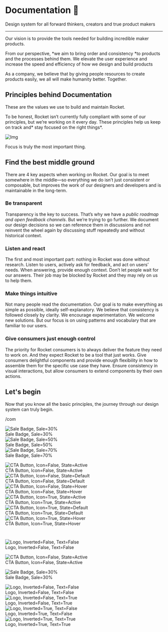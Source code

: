 
# Documentation 🚀

Design system for all forward thinkers, creators and true product makers

---

Our vision is to provide the tools needed for building incredible maker products.

From our perspective, *we aim to bring order and consistency *to products and the processes behind them. We elevate the user experience and increase the speed and efficiency of how we design and build products

As a company, we believe that by giving people resources to create products easily, we all will make humanity better. Together.

## Principles behind Documentation

These are the values we use to build and maintain Rocket.

To be honest, Rocket isn’t currently fully compliant with some of our principles, but we’re working on it every day. These principles help us keep on track and* stay focused on the right things*.

![Img](https://studio-assets.supernova.io/design-systems/14533/9289758a-6300-472a-bbc6-a57098081abf.jpeg)

Focus is truly the most important thing.

## Find the best middle ground

There are 4 key aspects when working on Rocket. Our goal is to meet somewhere in the middle—so everything we do isn’t just consistent or composable, but improves the work of our designers and developers and is maintainable in the long-term.

### Be transparent

Transparency is the key to success. That’s why we have a *public roadmap and open feedback channels*. But we’re trying to go further. We document our design decisions so we can reference them in discussions and not reinvent the wheel again by discussing stuff repeatedly and without historical context.

### Listen and react

The first and most important part: nothing in Rocket was done without research. Listen to users, actively ask for feedback, and act on users’ needs. When answering, provide enough context. Don’t let people wait for our answers. Their job may be blocked by Rocket and they may rely on us to help them.

### Make things intuitive

Not many people read the documentation. Our goal is to make everything as simple as possible, ideally self-explanatory. We believe that consistency is followed closely by clarity. We encourage experimentation. We welcome new solutions. But our focus is on using patterns and vocabulary that are familiar to our users.

### Give consumers just enough control

The priority for Rocket consumers is to always deliver the feature they need to work on. And they expect Rocket to be a tool that just works. Give consumers delightful components and provide enough flexibility in how to assemble them for the specific use case they have. Ensure consistency in visual interactions, but allow consumers to extend components by their own actions.

## Let's begin

Now that you know all the basic principles, the journey through our design system can truly begin.

/com

  
![Sale Badge, Sale=30%](https://studio-assets.supernova.io/design-systems/14533/39124b7a-6cd0-4647-85de-3a8570927e26.png)  
Sale Badge, Sale=30%  
![Sale Badge, Sale=50%](https://studio-assets.supernova.io/design-systems/14533/8f2d7aa7-d14c-464b-8e29-d7d046c54288.png)  
Sale Badge, Sale=50%  
![Sale Badge, Sale=70%](https://studio-assets.supernova.io/design-systems/14533/cdf3fa9b-36f3-41d3-971e-a675de58835f.png)  
Sale Badge, Sale=70%  


  
![CTA Button, Icon=False, State=Active](https://studio-assets.supernova.io/design-systems/14533/cc922603-b5ea-4d4c-9688-d44e659aef1a.png)  
CTA Button, Icon=False, State=Active  
![CTA Button, Icon=False, State=Default](https://studio-assets.supernova.io/design-systems/14533/c666652a-183a-45be-8d54-a40b80f179bc.png)  
CTA Button, Icon=False, State=Default  
![CTA Button, Icon=False, State=Hover](https://studio-assets.supernova.io/design-systems/14533/14a0c8d6-a277-4636-9a90-a7add4d7e63c.png)  
CTA Button, Icon=False, State=Hover  
![CTA Button, Icon=True, State=Active](https://studio-assets.supernova.io/design-systems/14533/fb86db5e-9a45-4e8e-91b2-82434ca22d38.png)  
CTA Button, Icon=True, State=Active  
![CTA Button, Icon=True, State=Default](https://studio-assets.supernova.io/design-systems/14533/893068a8-d68e-48d3-aa8a-ff934c4e1bb5.png)  
CTA Button, Icon=True, State=Default  
![CTA Button, Icon=True, State=Hover](https://studio-assets.supernova.io/design-systems/14533/20e86f79-7856-468c-b243-96535290bedb.png)  
CTA Button, Icon=True, State=Hover  


```javascript  
  
```

  
![Logo, Inverted=False, Text=False](https://studio-assets.supernova.io/design-systems/14533/b84ac566-952c-47d3-90f8-83e03b327a4a.png)  
Logo, Inverted=False, Text=False  


  
  


  
![CTA Button, Icon=False, State=Active](https://studio-assets.supernova.io/design-systems/14533/cc922603-b5ea-4d4c-9688-d44e659aef1a.png)  
CTA Button, Icon=False, State=Active  


  
![Sale Badge, Sale=30%](https://studio-assets.supernova.io/design-systems/14533/39124b7a-6cd0-4647-85de-3a8570927e26.png)  
Sale Badge, Sale=30%  


  
![Logo, Inverted=False, Text=False](https://studio-assets.supernova.io/design-systems/14533/b84ac566-952c-47d3-90f8-83e03b327a4a.png)  
Logo, Inverted=False, Text=False  
![Logo, Inverted=False, Text=True](https://studio-assets.supernova.io/design-systems/14533/c3de207e-5b4c-4ab3-a9f8-156c8bb4ac3d.png)  
Logo, Inverted=False, Text=True  
![Logo, Inverted=True, Text=False](https://studio-assets.supernova.io/design-systems/14533/5ccb00b0-32b5-4167-9cd6-1337a92d4aca.png)  
Logo, Inverted=True, Text=False  
![Logo, Inverted=True, Text=True](https://studio-assets.supernova.io/design-systems/14533/a02cd9d5-7299-4369-9d80-78169821cc43.png)  
Logo, Inverted=True, Text=True  
